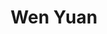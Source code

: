 ---
# Display name

title: Wen Yuan
user_groups: ["Current Master Students"]



organizations:
- name: 2018- 

Interests:
- Data Science

---